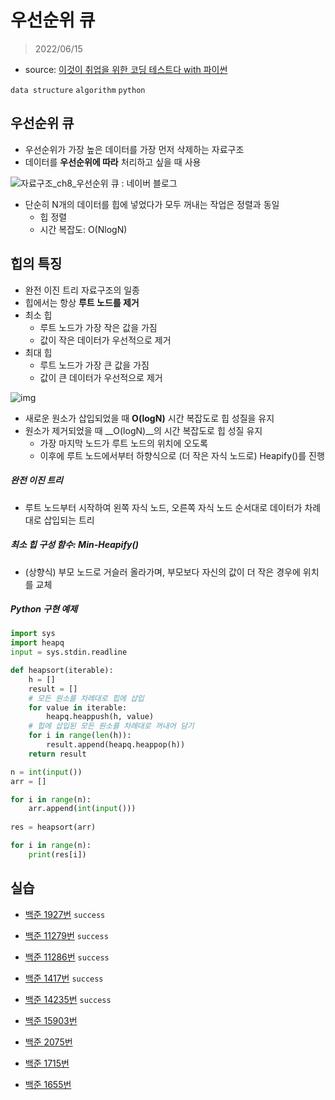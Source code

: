 # 우선순위 큐

> 2022/06/15

- source: [이것이 취업을 위한 코딩 테스트다 with 파이썬](https://www.youtube.com/playlist?list=PLRx0vPvlEmdAghTr5mXQxGpHjWqSz0dgC)

`data structure` `algorithm` `python`



## 우선순위 큐

- 우선순위가 가장 높은 데이터를 가장 먼저 삭제하는 자료구조
- 데이터를 __우선순위에 따라__ 처리하고 싶을 때 사용



![자료구조_ch8_우선순위 큐 : 네이버 블로그](https://mblogthumb-phinf.pstatic.net/MjAxODExMjFfMjc1/MDAxNTQyNzgwNjUzNjA3.6X1oUq00atBXXbBa42J5xbVrVIdzwlMj1_PfmKOsKCcg.z2Aq12efaE1YU2NRAbqFcEJ45njRXYDQ_CUxGADZTBsg.PNG.kimbh666/image.png?type=w800)



- 단순히 N개의 데이터를 힙에 넣었다가 모두 꺼내는 작업은 정렬과 동일 
  - 힙 정렬
  - 시간 복잡도: O(NlogN)



## 힙의 특징

- 완전 이진 트리 자료구조의 일종
- 힙에서는 항상 __루트 노드를 제거__
- 최소 힙
  - 루트 노드가 가장 작은 값을 가짐
  - 값이 작은 데이터가 우선적으로 제거
- 최대 힙
  - 루트 노드가 가장 큰 값을 가짐
  - 값이 큰 데이터가 우선적으로 제거



![img](https://velog.velcdn.com/images%2Fjaenny%2Fpost%2Ff4b21402-6df3-4cec-bb2a-429d06880c7a%2Fimg.png)



- 새로운 원소가 삽입되었을 때 __O(logN)__ 시간 복잡도로 힙 성질을 유지
- 원소가 제거되었을 때 __O(logN)__의 시간 복잡도로 힙 성질 유지
  - 가장 마지막 노드가 루트 노드의 위치에 오도록
  - 이후에 루트 노드에서부터 하향식으로 (더 작은 자식 노드로) Heapify()를 진행



##### 완전 이진 트리

- 루트 노드부터 시작하여 왼쪽 자식 노드, 오른쪽 자식 노드 순서대로 데이터가 차례대로 삽입되는 트리



##### 최소 힙 구성 함수: Min-Heapify()

- (상향식) 부모 노드로 거슬러 올라가며, 부모보다 자신의 값이 더 작은 경우에 위치를 교체



##### Python 구현 예제

```python
import sys
import heapq
input = sys.stdin.readline

def heapsort(iterable):
    h = []
    result = []
    # 모든 원소를 차례대로 힙에 삽입
    for value in iterable:
        heapq.heappush(h, value)
    # 힙에 삽입된 모든 원소를 차례대로 꺼내어 담기
    for i in range(len(h)):
        result.append(heapq.heappop(h))
    return result

n = int(input())
arr = []

for i in range(n):
    arr.append(int(input()))
    
res = heapsort(arr)

for i in range(n):
    print(res[i])
```



## 실습

- [백준 1927번](https://www.acmicpc.net/problem/1927) `success`

- [백준 11279번](https://www.acmicpc.net/problem/11279) `success`

- [백준 11286번](https://www.acmicpc.net/problem/11286) `success`

- [백준 1417번](https://www.acmicpc.net/problem/1417) `success`

- [백준 14235번](https://www.acmicpc.net/problem/14235) `success`

- [백준 15903번]()

- [백준 2075번]()

- [백준 1715번]()

- [백준 1655번](https://www.acmicpc.net/problem/1655)

  